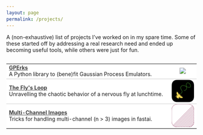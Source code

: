 ```yaml
---
layout: page
permalink: /projects/
---
```


A (non-exhaustive) list of projects I’ve worked on in my spare time. Some of these started off by addressing a real research need and ended up becoming useful tools, while others were just for fun.

<html>
<head>
    <style>

        .page-list {
            width: 100%;
            display: flex;
        }

        .row {
            display: flex;
            align-self: stretch;
        }

        .clickable-row {
            cursor: pointer;
            display: flex;
            justify-content: space-between;
            align-items: center;
            background-color: #ffffff;
            border-top: none;
            border-bottom: 1px solid #ccc;
        }

        .clickable-row:hover {
            background-color: #f0f0f0;
        }

        .column1 {
            flex: 7;
            border: none;
        }

        .column1 a {
            color: #404040;
            transition: color 0.2s;
        }

        .column1 a:hover {
            color: #4183C4;
        }

        .column1 p {
            margin: 0;
        }

        .column2 {
            flex: 1;
            display: flex;
            justify-content: center;
            align-items: center;
            position: relative;
            border: none;
            height: 100%;
        }

        .column2::before {
            content: "";
            padding-top: 100%;
            width: 0;
            height: 0;
        }

        .column2 img {
            max-width: 100%;
            max-height: 100%;
            object-fit: cover;
        }
</style>
    <script src="https://code.jquery.com/jquery-3.6.0.min.js"></script>
    <script>
        $(document).ready(function() {
            $(".clickable-row").click(function() {
                window.location = $(this).data("href");
            });
        });
    </script>
</head>
<body>
    <div class="full">
        <div class="row">
            <table class="page-list">
                <tr class="clickable-row" data-href="/projects/gperks">
                    <td class="column1">
                        <strong><a href="/projects/gperks"> GPErks </a></strong>
                        <p>
                        A Python library to (bene)fit Gaussian Process Emulators.
                        </p>
                    </td>
                    <td class="column2">
                        <img class="logo" src="/images/GPErks_logo.png">
                    </td>
                </tr>
                <tr class="clickable-row" data-href="/projects/theflysloop">
                    <td class="column1">
                        <strong><a href="/projects/theflysloop"> The Fly's Loop </a></strong>
                        <p>
                        Unravelling the chaotic behavior of a nervous fly at lunchtime.
                        </p>
                    </td>
                    <td class="column2">
                        <img class="logo" src="/images/TheFlysLoop_logo.png">
                    </td>
                </tr>
                <tr class="clickable-row" data-href="/projects/multichannelimages">
                    <td class="column1">
                        <strong><a href="/projects/multichannelimages"> Multi-Channel Images </a></strong>
                        <p>
                        Tricks for handling multi-channel (n > 3) images in fastai.
                        </p>
                    </td>
                    <td class="column2">
                        <img class="logo" src="/images/MultiChannel_logo.png">
                    </td>
                </tr>
            </table>
        </div>
    </div>
</body>
</html>

